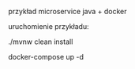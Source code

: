 przykład microservice java + docker

uruchomienie przykładu:

./mvnw clean install

docker-compose up -d
